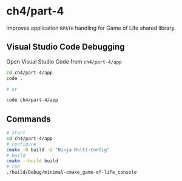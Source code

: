 # ch4/part-4

Improves application `RPATH` handling for Game of Life shared library.

## Visual Studio Code Debugging

Open Visual Studio Code from `ch4/part-4/app`

```bash
cd ch4/part-4/app
code .

# or

code ch4/part-4/app
```

## Commands

```bash
# start
cd ch4/part-4/app
# configure
cmake -B build -G "Ninja Multi-Config"
# build
cmake --build build
# run
./build/Debug/minimal-cmake_game-of-life_console
```
